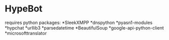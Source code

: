# HypeBot

requires python packages:
*SleekXMPP
*dnspython
*pyasn1-modules
*hypchat
*urllib3
*parsedatetime
*BeautifulSoup
*google-api-python-client
*microsofttranslator